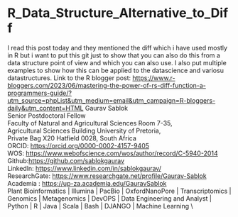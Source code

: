 # R_Data_Structure_Alternative_to_Diff
I read this post today and they mentioned the diff which i have used mostly in R but i want to put this git just to show that you can also do this from a data structure point of view and which you can also use. I also put multiple examples to show how this can be applied to the datascience and variosu datastructures. Link to the R blogger post: https://www.r-bloggers.com/2023/06/mastering-the-power-of-rs-diff-function-a-programmers-guide/?utm_source=phpList&utm_medium=email&utm_campaign=R-bloggers-daily&utm_content=HTML 
Gaurav Sablok \
Senior Postdoctoral Fellow \
Faculty of Natural and Agricultural Sciences Room 7-35, \
Agricultural Sciences Building University of Pretoria, \
Private Bag X20 Hatfield 0028, South Africa \
ORCID: https://orcid.org/0000-0002-4157-9405 \
WOS: https://www.webofscience.com/wos/author/record/C-5940-2014 \
Github:https://github.com/sablokgaurav \
Linkedln: https://www.linkedin.com/in/sablokgaurav/ \
ResearchGate: https://www.researchgate.net/profile/Gaurav-Sablok \
Academia : https://up-za.academia.edu/GauravSablok \
Plant Bioinformatics | Illumina | PacBio | OxfordNanoPore | Transcriptomics | \
Genomics | Metagenomics | DevOPS | Data Engineering and Analyst | \
Python | R | Java | Scala | Bash | DJANGO | Machine Learning \
